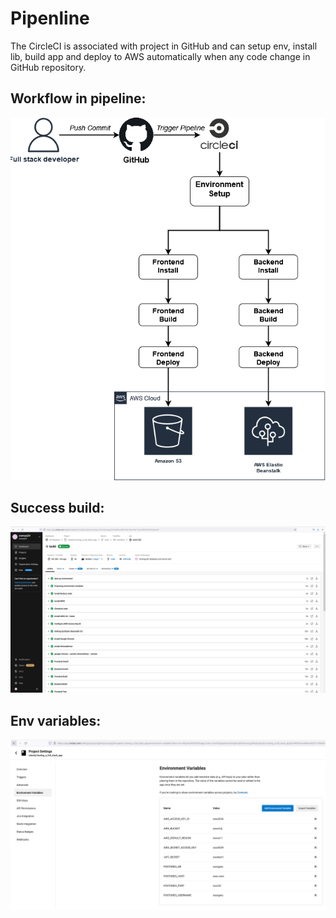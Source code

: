 # Pipenline
The CircleCI is associated with project in GitHub and can setup env, install lib, build app and deploy to AWS automatically when any code change in GitHub repository.

## Workflow in pipeline:
![Image](./images/CICD_pipeline.PNG)

## Success build:
![Image](./images/CICD_success.PNG)

## Env variables:
![Image](./images/CICD_env_var.PNG)